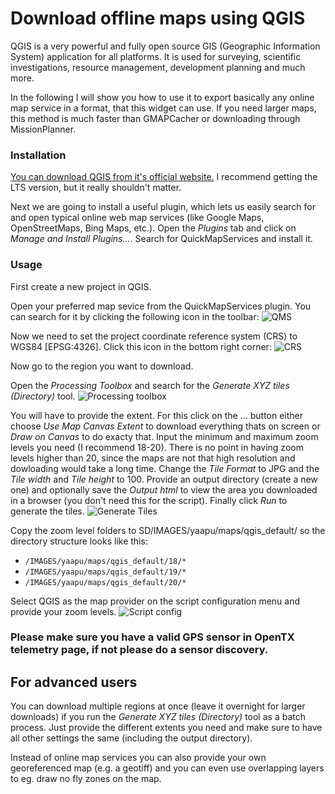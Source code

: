 # Download offline maps using QGIS

QGIS is a very powerful and fully open source GIS (Geographic Information System) application for all platforms. It is used for surveying, scientific investigations, resource management, development planning and much more.

In the following I will show you how to use it to export basically any online map service in a format, that this widget can use. If you need larger maps, this method is much faster than GMAPCacher or downloading through MissionPlanner.

### Installation

[You can download QGIS from it's official website.](https://www.qgis.org/en/site/forusers/download.html#)
I recommend getting the LTS version, but it really shouldn't matter.

Next we are going to install a useful plugin, which lets us easily search for and open typical online web map services (like Google Maps, OpenStreetMaps, Bing Maps, etc.). Open the *Plugins* tab and click on *Manage and Install Plugins...*.
Search for QuickMapServices and install it.

### Usage

First create a new project in QGIS.

Open your preferred map sevice from the QuickMapServices plugin. You can search for it by clicking the following icon in the toolbar:
![QMS](https://user-images.githubusercontent.com/13320790/213553889-a3bc1d6c-d4eb-4a9c-aaec-25ebc936bed3.png)

Now we need to set the project coordinate reference system (CRS) to WGS84 [EPSG:4326]. Click this icon in the bottom right corner:
![CRS](https://user-images.githubusercontent.com/13320790/213545692-b2271614-a213-4c5a-820b-467d5aa8c17c.png)

Now go to the region you want to download.

Open the *Processing Toolbox* and search for the *Generate XYZ tiles (Directory)* tool.
![Processing toolbox](https://user-images.githubusercontent.com/13320790/213546267-daad1950-ba8b-4120-82f2-a034ab35817a.png)

You will have to provide the extent. For this click on the ... button either choose *Use Map Canvas Extent* to download everything thats on screen or *Draw on Canvas* to do exacty that. Input the minimum and maximum zoom levels you need (I recommend 18-20). There is no point in having zoom levels higher than 20, since the maps are not that high resolution and dowloading would take a long time. Change the *Tile Format* to JPG and the *Tile width* and *Tile height* to 100. Provide an output directory (create a new one) and optionally save the *Output html* to view the area you downloaded in a browser (you don't need this for the script). Finally click *Run* to generate the tiles.
![Generate Tiles](https://user-images.githubusercontent.com/13320790/213547363-5161570b-832e-4341-bf04-13e962749e01.png)

Copy the zoom level folders to SD/IMAGES/yaapu/maps/qgis_default/ so the directory structure looks like this:
- `/IMAGES/yaapu/maps/qgis_default/18/*`
- `/IMAGES/yaapu/maps/qgis_default/19/*`
- `/IMAGES/yaapu/maps/qgis_default/20/*`

Select QGIS as the map provider on the script configuration menu and provide your zoom levels.
![Script config](https://discuss.ardupilot.org/uploads/default/original/3X/6/6/667a761d104be5102d5a79e767ef4f50059d73c3.png)

### Please make sure you have a valid GPS sensor in OpenTX telemetry page, if not please do a sensor discovery.

## For advanced users

You can download multiple regions at once (leave it overnight for larger downloads) if you run the *Generate XYZ tiles (Directory)* tool as a batch process. Just provide the different extents you need and make sure to have all other settings the same (including the output directory).

Instead of online map services you can also provide your own georeferenced map (e.g. a geotiff) and you can even use overlapping layers to eg. draw no fly zones on the map.
